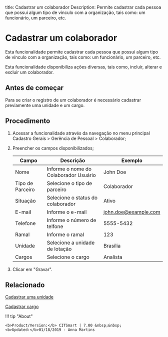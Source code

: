 title: Cadastrar um colaborador
Description: Permite cadastrar cada pessoa que possui algum tipo de vínculo com a organização, tais como: um funcionário, um parceiro, etc.
# Cadastrar um colaborador

Esta funcionalidade permite cadastrar cada pessoa que possui algum tipo de
vínculo com a organização, tais como: um funcionário, um parceiro, etc.

Esta funcionalidade disponibiliza ações diversas, tais como, incluir, alterar e
excluir um colaborador.

Antes de começar
--------------------

Para se criar o registro de um colaborador é necessário cadastrar previamente
uma unidade e um cargo.

Procedimento
----------------

1.  Acessar a funcionalidade através da navegação no menu principal Cadastro
    Gerais \> Gerência de Pessoal \> Colaborador;

2.  Preencher os campos disponibilizados;

    | Campo | Descrição | Exemplo |
    |-------|-----------|---------|
    | Nome | Informe o nome do Colaborador Usuário | John Doe  |
    | Tipo de Parceiro | Selecione o tipo de parceiro | Colaborador |
    | Situação | Selecione o status do colaborador | Ativo |
    | E-mail | Informe o e-mail | john.doe@example.com |
    | Telefone | Informe o número de telfone | 5555-5432 |
    | Ramal | Informe o ramal | 123 |
    | Unidade | Selecione a unidade de lotação | Brasília |
    | Cargos | Selecione o cargo | Analista |

3.  Clicar em "Gravar".


Relacionado
-------

[Cadastrar uma unidade](/pt-br/citsmart-7/platform-administration/region-and-language/register-unit.html)

[Cadastrar cargo](/pt-br/citsmart-7/initial-settings/access-settings/user/position.html)

!!! tip "About"

    <b>Product/Version:</b> CITSmart | 7.00 &nbsp;&nbsp;
    <b>Updated:</b>01/18/2019 - Anna Martins
